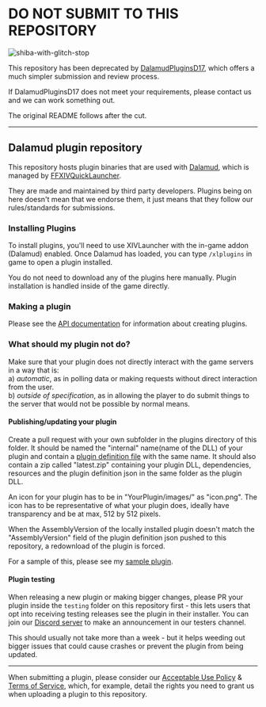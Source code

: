 # DO NOT SUBMIT TO THIS REPOSITORY
![shiba-with-glitch-stop](https://user-images.githubusercontent.com/707827/187081616-943b1ad9-d169-4f3c-9ab4-6a0452aefe08.jpg)

This repository has been deprecated by [DalamudPluginsD17](https://github.com/goatcorp/DalamudPluginsD17), which offers a much simpler submission and review process.

If DalamudPluginsD17 does not meet your requirements, please contact us and we can work something out.

The original README follows after the cut.

---

## Dalamud plugin repository

This repository hosts plugin binaries that are used with [Dalamud](https://github.com/goatcorp/Dalamud), which is managed by [FFXIVQuickLauncher](https://github.com/goaaats/FFXIVQuickLauncher).

They are made and maintained by third party developers. Plugins being on here doesn't mean that we endorse them, it just means that they follow our rules/standards for submissions.

### Installing Plugins

To install plugins, you'll need to use XIVLauncher with the in-game addon (Dalamud) enabled. Once Dalamud has loaded, you can type `/xlplugins` in game to open a plugin installed.

You do not need to download any of the plugins here manually. Plugin installation is handled inside of the game directly.

### Making a plugin

Please see the [API documentation](https://goatcorp.github.io/Dalamud/api/index.html) for information about creating plugins.

### What should my plugin not do?
Make sure that your plugin does not directly interact with the game servers in a way that is:
<br>a) *automatic*, as in polling data or making requests without direct interaction from the user.
<br>b) *outside of specification*, as in allowing the player to do submit things to the server that would not be possible by normal means.

#### Publishing/updating your plugin

Create a pull request with your own subfolder in the plugins directory of this folder. It should be named the "internal" name(name of the DLL) of your plugin and contain a [plugin definition file](https://github.com/goatcorp/DalamudPlugins/blob/master/plugins/owofy/owofy.json) with the same name.
It should also contain a zip called "latest.zip" containing your plugin DLL, dependencies, resources and the plugin definition json in the same folder as the plugin DLL.

An icon for your plugin has to be in "YourPlugin/images/" as "icon.png". The icon has to be representative of what your plugin does, ideally have transparency and be at max, 512 by 512 pixels.

When the AssemblyVersion of the locally installed plugin doesn't match the "AssemblyVersion" field of the plugin definition json pushed to this repository, a redownload of the plugin is forced.

For a sample of this, please see my [sample plugin](https://github.com/goatcorp/DalamudPlugins/blob/master/plugins/owofy).

#### Plugin testing

When releasing a new plugin or making bigger changes, please PR your plugin inside the ``testing`` folder on this repository first - this lets users that opt into receiving testing releases see the plugin in their installer. You can join our [Discord server](https://discord.gg/3NMcUV5) to make an announcement in our testers channel.

This should usually not take more than a week - but it helps weeding out bigger issues that could cause crashes or prevent the plugin from being updated.

---

When submitting a plugin, please consider our [Acceptable Use Policy](https://github.com/goatcorp/FFXIVQuickLauncher/wiki/Acceptable-Use-Policy-(Official-Plugin-Repository)) & [Terms of Service](https://github.com/goatcorp/FFXIVQuickLauncher/wiki/Terms-and-Conditions-of-Use-(XIVLauncher,-Dalamud-&-Official-Plugin-Repository)), which, for example, detail the rights you need to grant us when uploading a plugin to this repository.
